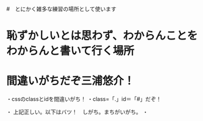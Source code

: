 #　とにかく雑多な練習の場所として使います

# 恥ずかしいとは思わず、わからんことをわからんと書いて行く場所

# 間違いがちだぞ三浦悠介！
・cssのclassとidを間違いがち！
・class=「.」id＝「#」だぞ！

・<link rel="stylesheet" href="css/style.css">
上記正しい。以下はバツ！　しがち。まちがいがち。
・<style src="css/style.css">

・たぶん以下のscriptと混同してる
一番最初に潰しておきたい部分
<!-- jQueryのライブラリを読み込む -->
<script src="https://code.jquery.com/jquery-3.6.0.min.js"></script>
<!-- JavaScriptのコードを読み込む -->
<script src="js/gsquestjs_rich.js"></script>

# 詰まったら、わけわからんくなったら
・まず新たなファイルを作って書き写す、動かす、試す
・YouTubeにマニュアルを求める
・英語のサイトを翻訳して読む
・年月の古いデータは当てにしない

#　やる気なくなったら、つらくなったら
・眠い時は寝る
・とりあえず「一行」書いてみる
・昔作ったものをちょっと改造、修正してみる
・CSSとかHTMLとか辛くない部分に手をつける
・ありものデータをDLしていじってみる（検証→Soruces→右クリックでDLできる）

# 基本のREADME要素
課題{番号} -{課題内容}-
①課題内容（どんな作品か）
②工夫した点・こだわった点
③難しかった点・次回トライしたいこと(又は機能)
④質問・疑問・感想、シェアしたいtips等なんでも
[質問]
[疑問]
[感想]
[tips]
[参考記事]

!マークダウン形式にて記述が可能!

# 課題　 -Titleをここに記入-
## ①課題内容（どんな作品か）
- 
## ②工夫した点・こだわった点
- 
- 
- 
## ③難しかった点・次回トライしたいこと(又は機能)
- 
- 
## ④質問・疑問・感想、シェアしたいこと等なんでも
- [質問]
- [疑問]
- [感想]
- [tips]
- [参考記事]

# よく利用するgitに関するコマンド（※エディター等に貼り付けておくと便利）

# 用語集

phpMyAdmin＝PMA


phpのチェックに

var_dump();
exit();

または

echo'<pre>';
var_dump();
echo'</pre>';

を使用する


# ことばメモ

・static静的＝dynamic動的